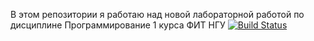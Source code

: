 В этом репозитории я работаю над новой лабораторной работой по дисциплине Программирование 1 курса ФИТ НГУ
[![Build Status](https://ci.appveyor.com/api/projects/status/github/ptrvsrg/MyLab_C)](https://ci.appveyor.com/api/projects/status/github/ptrvsrg/MyLab_C)
